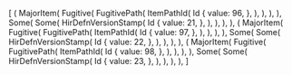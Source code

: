 [
    (
        MajorItem(
            Fugitive(
                FugitivePath(
                    ItemPathId(
                        Id {
                            value: 96,
                        },
                    ),
                ),
            ),
        ),
        Some(
            Some(
                HirDefnVersionStamp(
                    Id {
                        value: 21,
                    },
                ),
            ),
        ),
    ),
    (
        MajorItem(
            Fugitive(
                FugitivePath(
                    ItemPathId(
                        Id {
                            value: 97,
                        },
                    ),
                ),
            ),
        ),
        Some(
            Some(
                HirDefnVersionStamp(
                    Id {
                        value: 22,
                    },
                ),
            ),
        ),
    ),
    (
        MajorItem(
            Fugitive(
                FugitivePath(
                    ItemPathId(
                        Id {
                            value: 98,
                        },
                    ),
                ),
            ),
        ),
        Some(
            Some(
                HirDefnVersionStamp(
                    Id {
                        value: 23,
                    },
                ),
            ),
        ),
    ),
]